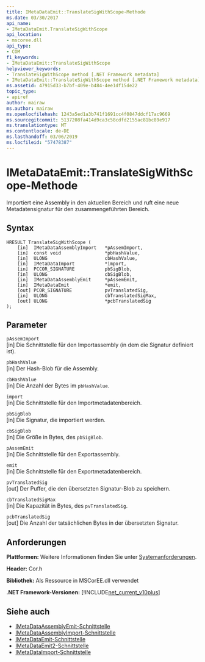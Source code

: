 ```yaml
---
title: IMetaDataEmit::TranslateSigWithScope-Methode
ms.date: 03/30/2017
api_name:
- IMetaDataEmit.TranslateSigWithScope
api_location:
- mscoree.dll
api_type:
- COM
f1_keywords:
- IMetaDataEmit::TranslateSigWithScope
helpviewer_keywords:
- TranslateSigWithScope method [.NET Framework metadata]
- IMetaDataEmit::TranslateSigWithScope method [.NET Framework metadata]
ms.assetid: 47915d33-b7bf-409e-b484-4ee1df15de22
topic_type:
- apiref
author: mairaw
ms.author: mairaw
ms.openlocfilehash: 1243a5ed1a3b741f1691cc4f0847ddcf17ac9669
ms.sourcegitcommit: 5137208fa414d9ca3c58cdfd2155ac81bc89e917
ms.translationtype: MT
ms.contentlocale: de-DE
ms.lasthandoff: 03/06/2019
ms.locfileid: "57478387"
---
```

# <a name="imetadataemittranslatesigwithscope-method"></a>IMetaDataEmit::TranslateSigWithScope-Methode
Importiert eine Assembly in den aktuellen Bereich und ruft eine neue Metadatensignatur für den zusammengeführten Bereich.  
  
## <a name="syntax"></a>Syntax  
  
```  
HRESULT TranslateSigWithScope (   
    [in]  IMetaDataAssemblyImport   *pAssemImport,   
    [in]  const void                *pbHashValue,   
    [in]  ULONG                     cbHashValue,   
    [in]  IMetaDataImport           *import,   
    [in]  PCCOR_SIGNATURE           pbSigBlob,   
    [in]  ULONG                     cbSigBlob,  
    [in]  IMetaDataAssemblyEmit     *pAssemEmit,   
    [in]  IMetaDataEmit             *emit,   
    [out] PCOR_SIGNATURE            pvTranslatedSig,   
    [in]  ULONG                     cbTranslatedSigMax,   
    [out] ULONG                     *pcbTranslatedSig   
);  
```  
  
## <a name="parameters"></a>Parameter  
 `pAssemImport`  
 [in] Die Schnittstelle für den Importassembly (in dem die Signatur definiert ist).  
  
 `pbHashValue`  
 [in] Der Hash-Blob für die Assembly.  
  
 `cbHashValue`  
 [in] Die Anzahl der Bytes im `pbHashValue`.  
  
 `import`  
 [in] Die Schnittstelle für den Importmetadatenbereich.  
  
 `pbSigBlob`  
 [in] Die Signatur, die importiert werden.  
  
 `cbSigBlob`  
 [in] Die Größe in Bytes, des `pbSigBlob`.  
  
 `pAssemEmit`  
 [in] Die Schnittstelle für den Exportassembly.  
  
 `emit`  
 [in] Die Schnittstelle für den Exportmetadatenbereich.  
  
 `pvTranslatedSig`  
 [out] Der Puffer, die den übersetzten Signatur-Blob zu speichern.  
  
 `cbTranslatedSigMax`  
 [in] Die Kapazität in Bytes, des `pvTranslatedSig`.  
  
 `pcbTranslatedSig`  
 [out] Die Anzahl der tatsächlichen Bytes in der übersetzten Signatur.  
  
## <a name="requirements"></a>Anforderungen  
 **Plattformen:** Weitere Informationen finden Sie unter [Systemanforderungen](../../../../docs/framework/get-started/system-requirements.md).  
  
 **Header:** Cor.h  
  
 **Bibliothek:** Als Ressource in MSCorEE.dll verwendet  
  
 **.NET Framework-Versionen:** [!INCLUDE[net_current_v10plus](../../../../includes/net-current-v10plus-md.md)]  
  
## <a name="see-also"></a>Siehe auch
- [IMetaDataAssemblyEmit-Schnittstelle](../../../../docs/framework/unmanaged-api/metadata/imetadataassemblyemit-interface.md)
- [IMetaDataAssemblyImport-Schnittstelle](../../../../docs/framework/unmanaged-api/metadata/imetadataassemblyimport-interface.md)
- [IMetaDataEmit-Schnittstelle](../../../../docs/framework/unmanaged-api/metadata/imetadataemit-interface.md)
- [IMetaDataEmit2-Schnittstelle](../../../../docs/framework/unmanaged-api/metadata/imetadataemit2-interface.md)
- [IMetaDataImport-Schnittstelle](../../../../docs/framework/unmanaged-api/metadata/imetadataimport-interface.md)
